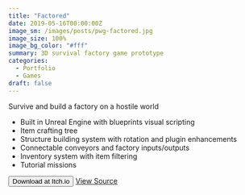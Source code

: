 ```yaml
---
title: "Factored"
date: 2019-05-16T00:00:00Z
image_sm: /images/posts/pwg-factored.jpg
image_size: 100%
image_bg_color: "#fff"
summary: 3D survival factory game prototype
categories: 
  - Portfolio
  - Games
draft: false
---
```


Survive and build a factory on a hostile world

- Built in Unreal Engine with blueprints visual scripting
- Item crafting tree
- Structure building system with rotation and plugin enhancements
- Connectable conveyors and factory inputs/outputs
- Inventory system with item filtering
- Tutorial missions

<Button href="https://pilotwavegames.itch.io/factored">Download at Itch.io</Button>
[View Source](https://github.com/benjohns1/factored)

